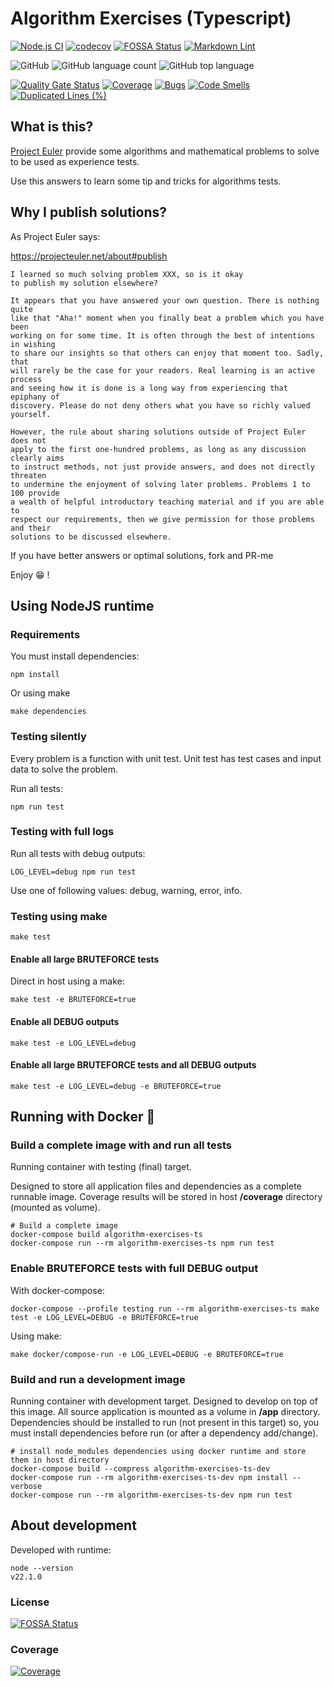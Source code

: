 # Algorithm Exercises (Typescript)

[![Node.js CI](https://github.com/sir-gon/algorithm-exercises-ts/actions/workflows/node.js.yml/badge.svg)](https://github.com/sir-gon/algorithm-exercises-ts/actions/workflows/node.js.yml)
[![codecov](https://codecov.io/gh/sir-gon/algorithm-exercises-ts/branch/main/graph/badge.svg?token=7NBP9SQAY0)](https://codecov.io/gh/sir-gon/algorithm-exercises-ts)
[![FOSSA Status](https://app.fossa.com/api/projects/git%2Bgithub.com%2Fsir-gon%2Fprojecteuler-ts.svg?type=shield)](https://app.fossa.com/projects/git%2Bgithub.com%2Fsir-gon%2Fprojecteuler-ts?ref=badge_shield)
[![Markdown Lint](https://github.com/sir-gon/algorithm-exercises-ts/actions/workflows/markdown-lint.yml/badge.svg)](https://github.com/sir-gon/algorithm-exercises-ts/actions/workflows/markdown-lint.yml)

![GitHub](https://img.shields.io/github/license/sir-gon/algorithm-exercises-ts)
![GitHub language count](https://img.shields.io/github/languages/count/sir-gon/algorithm-exercises-ts)
![GitHub top language](https://img.shields.io/github/languages/top/sir-gon/algorithm-exercises-ts)

[![Quality Gate Status](https://sonarcloud.io/api/project_badges/measure?project=sir-gon_algorithm-exercises-ts&metric=alert_status)](https://sonarcloud.io/summary/new_code?id=sir-gon_algorithm-exercises-ts)
[![Coverage](https://sonarcloud.io/api/project_badges/measure?project=sir-gon_algorithm-exercises-ts&metric=coverage)](https://sonarcloud.io/summary/new_code?id=sir-gon_algorithm-exercises-ts)
[![Bugs](https://sonarcloud.io/api/project_badges/measure?project=sir-gon_algorithm-exercises-ts&metric=bugs)](https://sonarcloud.io/summary/new_code?id=sir-gon_algorithm-exercises-ts)
[![Code Smells](https://sonarcloud.io/api/project_badges/measure?project=sir-gon_algorithm-exercises-ts&metric=code_smells)](https://sonarcloud.io/summary/new_code?id=sir-gon_algorithm-exercises-ts)
[![Duplicated Lines (%)](https://sonarcloud.io/api/project_badges/measure?project=sir-gon_algorithm-exercises-ts&metric=duplicated_lines_density)](https://sonarcloud.io/summary/new_code?id=sir-gon_algorithm-exercises-ts)

## What is this?

[Project Euler](https://projecteuler.net/) provide some algorithms and
mathematical problems to solve to be used as experience tests.

Use this answers to learn some tip and tricks for algorithms tests.

## Why I publish solutions?

As Project Euler says:

<https://projecteuler.net/about#publish>

```text
I learned so much solving problem XXX, so is it okay
to publish my solution elsewhere?

It appears that you have answered your own question. There is nothing quite
like that "Aha!" moment when you finally beat a problem which you have been
working on for some time. It is often through the best of intentions in wishing
to share our insights so that others can enjoy that moment too. Sadly, that
will rarely be the case for your readers. Real learning is an active process
and seeing how it is done is a long way from experiencing that epiphany of
discovery. Please do not deny others what you have so richly valued yourself.

However, the rule about sharing solutions outside of Project Euler does not
apply to the first one-hundred problems, as long as any discussion clearly aims
to instruct methods, not just provide answers, and does not directly threaten
to undermine the enjoyment of solving later problems. Problems 1 to 100 provide
a wealth of helpful introductory teaching material and if you are able to
respect our requirements, then we give permission for those problems and their
solutions to be discussed elsewhere.
```

If you have better answers or optimal solutions, fork and PR-me

Enjoy 😁 !

## Using NodeJS runtime

### Requirements

You must install dependencies:

```text
npm install
```

Or using make

```text
make dependencies
```

### Testing silently

Every problem is a function with unit test.
Unit test has test cases and input data to solve the problem.

Run all tests:

```text
npm run test
```

### Testing with full logs

Run all tests with debug outputs:

```text
LOG_LEVEL=debug npm run test
```

Use one of following values: debug, warning, error, info.

### Testing using make

```text
make test
```

#### Enable all large BRUTEFORCE tests

Direct in host using a make:

```text
make test -e BRUTEFORCE=true
```

#### Enable all DEBUG outputs

```text
make test -e LOG_LEVEL=debug
```

#### Enable all large BRUTEFORCE tests and all DEBUG outputs

```text
make test -e LOG_LEVEL=debug -e BRUTEFORCE=true
```

## Running with Docker 🐳

### Build a complete image with and run all tests

Running container with testing (final) target.

Designed to store all application files and dependencies as a complete runnable image.
Coverage results will be stored in host **/coverage** directory (mounted as volume).

```text
# Build a complete image
docker-compose build algorithm-exercises-ts
docker-compose run --rm algorithm-exercises-ts npm run test
```

### Enable BRUTEFORCE tests with full DEBUG output

With docker-compose:

```text
docker-compose --profile testing run --rm algorithm-exercises-ts make test -e LOG_LEVEL=DEBUG -e BRUTEFORCE=true
```

Using make:

```text
make docker/compose-run -e LOG_LEVEL=DEBUG -e BRUTEFORCE=true
```

### Build and run a development image

Running container with development target.
Designed to develop on top of this image. All source application is mounted as
a volume in **/app** directory.
Dependencies should be installed to run (not present in this target) so, you
must install dependencies before run (or after a dependency add/change).

```text
# install node_modules dependencies using docker runtime and store them in host directory
docker-compose build --compress algorithm-exercises-ts-dev
docker-compose run --rm algorithm-exercises-ts-dev npm install --verbose
docker-compose run --rm algorithm-exercises-ts-dev npm run test
```

## About development

Developed with runtime:

```text
node --version
v22.1.0
```

### License

[![FOSSA Status](https://app.fossa.com/api/projects/git%2Bgithub.com%2Fsir-gon%2Fprojecteuler-ts.svg?type=large)](https://app.fossa.com/projects/git%2Bgithub.com%2Fsir-gon%2Fprojecteuler-ts?ref=badge_large)

### Coverage

[![Coverage](https://codecov.io/gh/sir-gon/algorithm-exercises-ts/branch/main/graphs/tree.svg?token=7NBP9SQAY0)](https://codecov.io/gh/sir-gon/algorithm-exercises-ts)
